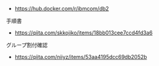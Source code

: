 - https://hub.docker.com/r/ibmcom/db2

手順書
- https://qiita.com/skkojiko/items/18bb013cee7ccd4fd3a6


グループ割付確認

- https://qiita.com/niiyz/items/53aa4195dcc69db2052b

